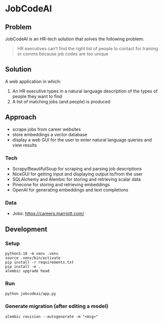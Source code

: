 # JobCodeAI

## Problem

JobCodeAI is an HR-tech solution that solves the following problem:

> HR executives can’t find the right list of people to contact for training or
> comms because job codes are too unique

## Solution

A web application in which:

1. An HR executive types in a natural language description of the types of
people they want to find
2. A list of matching jobs (and people) is produced

## Approach

- scrape jobs from career websites
- store embeddings a vector database
- display a web GUI for the user to enter natural language queries and view
results

### Tech

- Scrapy/BeautifulSoup for scraping and parsing job descriptions
- NiceGUI for getting input and displaying output to/from the user
- SQLAlchemy and Alembic for storing and retrieving scalar data
- Pinecone for storing and retrieving embeddings
- OpenAI for generating embeddings and text completions

### Data

- Jobs: https://careers.marriott.com/

## Development

### Setup

```
python3.10 -m venv .venv
source .venv/bin/activate
pip install -r requirements.txt
pip install -e .
alembic upgrade head
```

### Run

```
python jobcodeai/app.py
```

### Generate migration (after editing a model)

```
alembic revision --autogenerate -m "<msg>"
```
